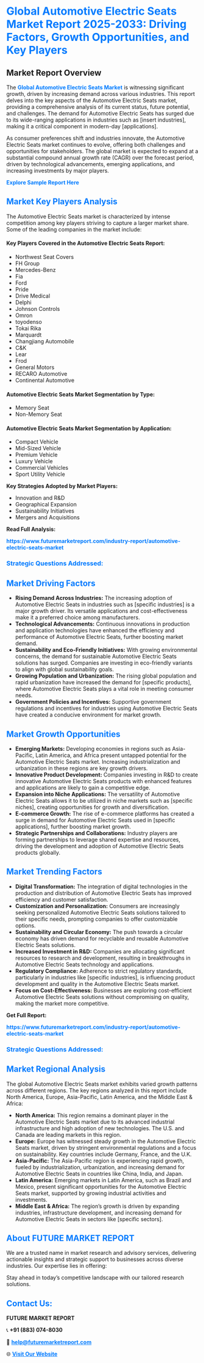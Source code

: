 <h1 style="color: #007BFF;">Global Automotive Electric Seats Market Report 2025-2033: Driving Factors, Growth Opportunities, and Key Players</h1>

<section id="overview">
<h2>Market Report Overview</h2>
<p>The <a href="https://www.futuremarketreport.com/industry-report/automotive-electric-seats-market" style="color: #007BFF; text-decoration: none;"><strong>Global Automotive Electric Seats Market</strong></a> is witnessing significant growth, driven by increasing demand across various industries. This report delves into the key aspects of the Automotive Electric Seats market, providing a comprehensive analysis of its current status, future potential, and challenges. The demand for Automotive Electric Seats has surged due to its wide-ranging applications in industries such as [insert industries], making it a critical component in modern-day [applications].</p>
<p>As consumer preferences shift and industries innovate, the Automotive Electric Seats market continues to evolve, offering both challenges and opportunities for stakeholders. The global market is expected to expand at a substantial compound annual growth rate (CAGR) over the forecast period, driven by technological advancements, emerging applications, and increasing investments by major players.</p>
</section>

<section id="overview">
<p><a href="https://www.futuremarketreport.com/request-sample/reportId=60522" style="color: #007BFF; text-decoration: none;"><strong>Explore Sample Report Here</strong></a></p>
</section>

<section id="key-players">
<h2 style="color: #007BFF;">Market Key Players Analysis</h2>
<p>The Automotive Electric Seats market is characterized by intense competition among key players striving to capture a larger market share. Some of the leading companies in the market include:</p>
<h4>Key Players Covered in the Automotive Electric Seats Report:</h4>
<ul><li>Northwest Seat Covers</li><li>FH Group</li><li>Mercedes-Benz</li><li>Fia</li><li>Ford</li><li>Pride</li><li>Drive Medical</li><li>Delphi</li><li>Johnson Controls</li><li>Omron</li><li>toyodenso</li><li>Tokai Rika</li><li>Marquardt</li><li>Changjiang Automobile</li><li>C&amp;K</li><li>Lear</li><li>Frod</li><li>General Motors</li><li>RECARO Automotive</li><li>Continental Automotive</li></ul>
<h4>Automotive Electric Seats Market Segmentation by Type:</h4>
<ul><li>Memory Seat</li><li>Non-Memory Seat</li></ul>

<h4>Automotive Electric Seats Market Segmentation by Application:</h4>
<ul><li>Compact Vehicle</li><li>Mid-Sized Vehicle</li><li>Premium Vehicle</li><li>Luxury Vehicle</li><li>Commercial Vehicles</li><li>Sport Utility Vehicle</li></ul>
<p><strong>Key Strategies Adopted by Market Players:</strong></p>
<ul>
<li>Innovation and R&D</li>
<li>Geographical Expansion</li>
<li>Sustainability Initiatives</li>
<li>Mergers and Acquisitions</li>
</ul>
</section>

<section>
<p><strong>Read Full Analysis: </strong></p><a href="https://www.futuremarketreport.com/industry-report/automotive-electric-seats-market" style="color: #007BFF; text-decoration: none;"><strong>https://www.futuremarketreport.com/industry-report/automotive-electric-seats-market</strong></a>
<h3 style="color: #007BFF;">Strategic Questions Addressed:</h3>
</section>

<section id="driving-factors">
<h2 style="color: #007BFF;">Market Driving Factors</h2>
<ul>
<li><strong>Rising Demand Across Industries:</strong> The increasing adoption of Automotive Electric Seats in industries such as [specific industries] is a major growth driver. Its versatile applications and cost-effectiveness make it a preferred choice among manufacturers.</li>
<li><strong>Technological Advancements:</strong> Continuous innovations in production and application technologies have enhanced the efficiency and performance of Automotive Electric Seats, further boosting market demand.</li>
<li><strong>Sustainability and Eco-Friendly Initiatives:</strong> With growing environmental concerns, the demand for sustainable Automotive Electric Seats solutions has surged. Companies are investing in eco-friendly variants to align with global sustainability goals.</li>
<li><strong>Growing Population and Urbanization:</strong> The rising global population and rapid urbanization have increased the demand for [specific products], where Automotive Electric Seats plays a vital role in meeting consumer needs.</li>
<li><strong>Government Policies and Incentives:</strong> Supportive government regulations and incentives for industries using Automotive Electric Seats have created a conducive environment for market growth.</li>
</ul>
</section>

<section id="growth-opportunities">
<h2 style="color: #007BFF;">Market Growth Opportunities</h2>
<ul>
<li><strong>Emerging Markets:</strong> Developing economies in regions such as Asia-Pacific, Latin America, and Africa present untapped potential for the Automotive Electric Seats market. Increasing industrialization and urbanization in these regions are key growth drivers.</li>
<li><strong>Innovative Product Development:</strong> Companies investing in R&D to create innovative Automotive Electric Seats products with enhanced features and applications are likely to gain a competitive edge.</li>
<li><strong>Expansion into Niche Applications:</strong> The versatility of Automotive Electric Seats allows it to be utilized in niche markets such as [specific niches], creating opportunities for growth and diversification.</li>
<li><strong>E-commerce Growth:</strong> The rise of e-commerce platforms has created a surge in demand for Automotive Electric Seats used in [specific applications], further boosting market growth.</li>
<li><strong>Strategic Partnerships and Collaborations:</strong> Industry players are forming partnerships to leverage shared expertise and resources, driving the development and adoption of Automotive Electric Seats products globally.</li>
</ul>
</section>

<section id="trending-factors">
<h2 style="color: #007BFF;">Market Trending Factors</h2>
<ul>
<li><strong>Digital Transformation:</strong> The integration of digital technologies in the production and distribution of Automotive Electric Seats has improved efficiency and customer satisfaction.</li>
<li><strong>Customization and Personalization:</strong> Consumers are increasingly seeking personalized Automotive Electric Seats solutions tailored to their specific needs, prompting companies to offer customizable options.</li>
<li><strong>Sustainability and Circular Economy:</strong> The push towards a circular economy has driven demand for recyclable and reusable Automotive Electric Seats solutions.</li>
<li><strong>Increased Investment in R&D:</strong> Companies are allocating significant resources to research and development, resulting in breakthroughs in Automotive Electric Seats technology and applications.</li>
<li><strong>Regulatory Compliance:</strong> Adherence to strict regulatory standards, particularly in industries like [specific industries], is influencing product development and quality in the Automotive Electric Seats market.</li>
<li><strong>Focus on Cost-Effectiveness:</strong> Businesses are exploring cost-efficient Automotive Electric Seats solutions without compromising on quality, making the market more competitive.</li>
</ul>
</section>

<section>
<p><strong>Get Full Report: </strong></p><a href="https://www.futuremarketreport.com/industry-report/automotive-electric-seats-market" style="color: #007BFF; text-decoration: none;"><strong>https://www.futuremarketreport.com/industry-report/automotive-electric-seats-market</strong></a>
<h3 style="color: #007BFF;">Strategic Questions Addressed:</h3>
</section>


<section id="regional-analysis">
<h2 style="color: #007BFF;">Market Regional Analysis</h2>
<p>The global Automotive Electric Seats market exhibits varied growth patterns across different regions. The key regions analyzed in this report include North America, Europe, Asia-Pacific, Latin America, and the Middle East & Africa:</p>
<ul>
<li><strong>North America:</strong> This region remains a dominant player in the Automotive Electric Seats market due to its advanced industrial infrastructure and high adoption of new technologies. The U.S. and Canada are leading markets in this region.</li>
<li><strong>Europe:</strong> Europe has witnessed steady growth in the Automotive Electric Seats market, driven by stringent environmental regulations and a focus on sustainability. Key countries include Germany, France, and the U.K.</li>
<li><strong>Asia-Pacific:</strong> The Asia-Pacific region is experiencing rapid growth, fueled by industrialization, urbanization, and increasing demand for Automotive Electric Seats in countries like China, India, and Japan.</li>
<li><strong>Latin America:</strong> Emerging markets in Latin America, such as Brazil and Mexico, present significant opportunities for the Automotive Electric Seats market, supported by growing industrial activities and investments.</li>
<li><strong>Middle East & Africa:</strong> The region’s growth is driven by expanding industries, infrastructure development, and increasing demand for Automotive Electric Seats in sectors like [specific sectors].</li>
</ul>
</section>

<footer>
<h2 style="color: #007BFF;">About FUTURE MARKET REPORT</h2>
<p>We are a trusted name in market research and advisory services, delivering actionable insights and strategic support to businesses across diverse industries. Our expertise lies in offering:</p>

<p>Stay ahead in today’s competitive landscape with our tailored research solutions.</p>

<h2 style="color: #007BFF;">Contact Us:</h2>
<p><strong>FUTURE MARKET REPORT</strong></p>
<p>📞 <strong>+91 (883) 074-8030</strong></p>
<p>📧 <strong><a href="mailto:help@futuremarketreport.com" style="color: #007BFF;">help@futuremarketreport.com</a></strong></p>
<p>🌐 <strong><a href="https://www.futuremarketreport.com/" style="color: #007BFF;">Visit Our Website</a></strong></p>
</footer>